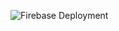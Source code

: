 ![Firebase Deployment](https://github.com/opensandiego/sdvv-frontend/workflows/Firebase%20Deployment/badge.svg?branch=github-actions)
